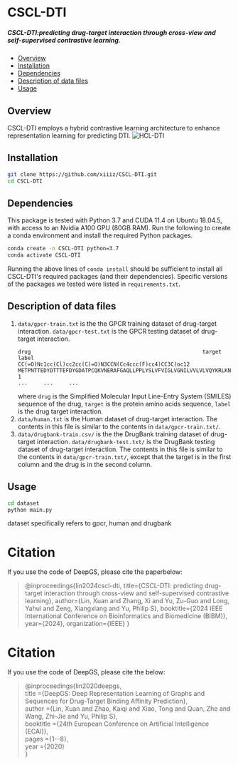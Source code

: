# CSCL-DTI
##### CSCL-DTI:predicting drug-target interaction through cross-view and self-supervised contrastive learning.
  - [Overview](#overview)
  - [Installation](#installation)
  - [Dependencies](#dependencies)
  - [Description of data files](#description-of-data-files)
  - [Usage](#Usage)

## Overview
CSCL-DTI employs a hybrid contrastive learning architecture to enhance representation learning for predicting DTI.
![HCL-DTI](https://github.com/xiiiz/HCL-DTI/assets/105473770/79776a68-9e1c-4b0c-bbc3-7a8ea358f15c)

## Installation
```bash
git clone https://github.com/xiiiz/CSCL-DTI.git 
cd CSCL-DTI
```
## Dependencies
This package is tested with Python 3.7 and CUDA 11.4 on Ubuntu 18.04.5, with access to an Nvidia A100 GPU (80GB RAM). Run the following to create a conda environment and install the required Python packages. 
```bash
conda create -n CSCL-DTI python=3.7
conda activate CSCL-DTI
```
Running the above lines of `conda install` should be sufficient to install all  CSCL-DTI's required packages (and their dependencies). Specific versions of the packages we tested were listed in `requirements.txt`.

## Description of data files
1. `data/gpcr-train.txt` is the the GPCR training dataset of drug-target interaction. `data/gpcr-test.txt` is the GPCR testing dataset of drug-target interaction.
    ```
    drug	                                                  target	label	   
    CC(=O)Nc1cc(Cl)cc2cc(C(=O)N3CCN(Cc4ccc(F)cc4)CC3C)oc12	METPNTTEDYDTTTEFDYGDATPCQKVNERAFGAQLLPPLYSLVFVIGLVGNILVVLVLVQYKRLKNMTSIYLLNLAISDLLFLFTLPFWIDYKLKDDWVFGDAMCKILSGFYYTGLYSEIFFIILLTIDRYLAIVHAVFALRARTVTFGVITSIIIWALAILASMPGLYFSKTQWEFTHHTCSLHFPHESLREWKLFQALKLNLFGLVLPLLVMIICYTGIIKILLRRPNEKKSKAVRLIFVIMIIFFLFWTPYNLTILISVFQDFLFTHECEQSRHLDLAVQVTEVIAYTHCCVNPVIYAFVGERFRKYLRQLFHRRVAVHLVKWLPFLSVDRLERVSSTSPSTGEHELSAGF 1
    ...     ...     ...   
    ```
    where `drug` is the Simplified Molecular Input Line-Entry System (SMILES) sequence of the drug, `target` is the protein amino acids sequence, `label` is the drug target interaction.
2. `data/human.txt` is the Human dataset of drug-target interaction. The contents in this file is similar to the contents in `data/gpcr-train.txt/`.
3. `data/drugbank-train.csv/` is the the DrugBank training dataset of drug-target interaction. `data/drugbank-test.txt/` is the DrugBank testing dataset of drug-target interaction. The contents in this file is similar to the contents in `data/gpcr-train.txt/`, except that the target is in the first column and the drug is in the second column.

## Usage

```bash
cd dataset
python main.py
```
dataset specifically refers to gpcr, human and drugbank

<h1>Citation</h1>

If you use the code of DeepGS, please cite the paperbelow:

> @inproceedings{lin2024cscl-dti,
  title={CSCL-DTI: predicting drug-target interaction through cross-view and self-supervised contrastive learning},
  author={Lin, Xuan and Zhang, Xi and Yu, Zu-Guo and Long, Yahui and Zeng, Xiangxiang and Yu, Philip S},
  booktitle={2024 IEEE International Conference on Bioinformatics and Biomedicine (BIBM)},
  year={2024},
  organization={IEEE}
}

<h1>Citation</h1>

If you use the code of DeepGS, please cite the below:

> @inproceedings{lin2020deepgs,  
title ={DeepGS: Deep Representation Learning of Graphs and Sequences for Drug-Target Binding Affinity Prediction},  
author ={Lin, Xuan and Zhao, Kaiqi and Xiao, Tong and Quan, Zhe and Wang, Zhi-Jie and Yu, Philip S},  
booktitle ={24th European Conference on Artificial Intelligence (ECAI)},  
pages ={1--8},  
year ={2020}  
}
